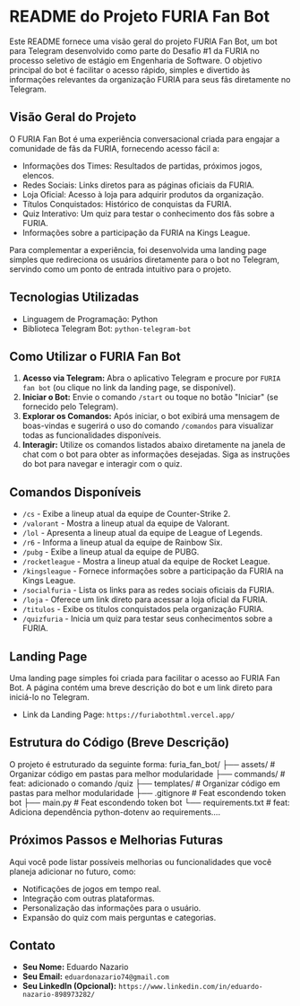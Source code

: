 # README do Projeto FURIA Fan Bot

Este README fornece uma visão geral do projeto FURIA Fan Bot, um bot para Telegram desenvolvido como parte do Desafio #1 da FURIA no processo seletivo de estágio em Engenharia de Software. O objetivo principal do bot é facilitar o acesso rápido, simples e divertido às informações relevantes da organização FURIA para seus fãs diretamente no Telegram.

## Visão Geral do Projeto

O FURIA Fan Bot é uma experiência conversacional criada para engajar a comunidade de fãs da FURIA, fornecendo acesso fácil a:

- Informações dos Times: Resultados de partidas, próximos jogos, elencos.
- Redes Sociais: Links diretos para as páginas oficiais da FURIA.
- Loja Oficial: Acesso à loja para adquirir produtos da organização.
- Títulos Conquistados: Histórico de conquistas da FURIA.
- Quiz Interativo: Um quiz para testar o conhecimento dos fãs sobre a FURIA.
- Informações sobre a participação da FURIA na Kings League.

Para complementar a experiência, foi desenvolvida uma landing page simples que redireciona os usuários diretamente para o bot no Telegram, servindo como um ponto de entrada intuitivo para o projeto.

## Tecnologias Utilizadas

- Linguagem de Programação: Python
- Biblioteca Telegram Bot: `python-telegram-bot`

## Como Utilizar o FURIA Fan Bot

1. **Acesso via Telegram:** Abra o aplicativo Telegram e procure por `FURIA fan bot` (ou clique no link da landing page, se disponível).
2. **Iniciar o Bot:** Envie o comando `/start` ou toque no botão "Iniciar" (se fornecido pelo Telegram).
3. **Explorar os Comandos:** Após iniciar, o bot exibirá uma mensagem de boas-vindas e sugerirá o uso do comando `/comandos` para visualizar todas as funcionalidades disponíveis.
4. **Interagir:** Utilize os comandos listados abaixo diretamente na janela de chat com o bot para obter as informações desejadas. Siga as instruções do bot para navegar e interagir com o quiz.

## Comandos Disponíveis

* `/cs` - Exibe a lineup atual da equipe de Counter-Strike 2.
* `/valorant` - Mostra a lineup atual da equipe de Valorant.
* `/lol` - Apresenta a lineup atual da equipe de League of Legends.
* `/r6` - Informa a lineup atual da equipe de Rainbow Six.
* `/pubg` - Exibe a lineup atual da equipe de PUBG.
* `/rocketleague` - Mostra a lineup atual da equipe de Rocket League.
* `/kingsleague` - Fornece informações sobre a participação da FURIA na Kings League.
* `/socialfuria` - Lista os links para as redes sociais oficiais da FURIA.
* `/loja` - Oferece um link direto para acessar a loja oficial da FURIA.
* `/titulos` - Exibe os títulos conquistados pela organização FURIA.
* `/quizfuria` - Inicia um quiz para testar seus conhecimentos sobre a FURIA.

## Landing Page

Uma landing page simples foi criada para facilitar o acesso ao FURIA Fan Bot. A página contém uma breve descrição do bot e um link direto para iniciá-lo no Telegram.

- Link da Landing Page: `https://furiabothtml.vercel.app/`

## Estrutura do Código (Breve Descrição)

O projeto é estruturado da seguinte forma:
furia_fan_bot/
├── assets/         # Organizar código em pastas para melhor modularidade
├── commands/       # feat: adicionado o comando /quiz
├── templates/      # Organizar código em pastas para melhor modularidade
├── .gitignore      # Feat escondendo token bot
├── main.py         # Feat escondendo token bot
└── requirements.txt # feat: Adiciona dependência python-dotenv ao requirements....

## Próximos Passos e Melhorias Futuras

Aqui você pode listar possíveis melhorias ou funcionalidades que você planeja adicionar no futuro, como:

- Notificações de jogos em tempo real.
- Integração com outras plataformas.
- Personalização das informações para o usuário.
- Expansão do quiz com mais perguntas e categorias.

## Contato

- **Seu Nome:** Eduardo Nazario
- **Seu Email:** `eduardonazario74@gmail.com`
- **Seu LinkedIn (Opcional):** `https://www.linkedin.com/in/eduardo-nazario-898973282/`
